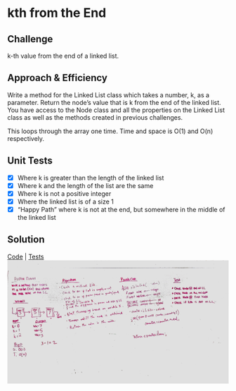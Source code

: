 # kth from the End

## Challenge
k-th value from the end of a linked list.

## Approach & Efficiency
Write a method for the Linked List class which takes a number, k, as a parameter. Return the node’s value that is k from 
the end of the linked list. You have access to the Node class and all the properties on the Linked List class as well as 
the methods created in previous challenges. 

This loops through the array one time. Time and space is O(1) and O(n) respectively.

## Unit Tests
- [x] Where k is greater than the length of the linked list
- [x] Where k and the length of the list are the same
- [x] Where k is not a positive integer
- [x] Where the linked list is of a size 1
- [x] “Happy Path” where k is not at the end, but somewhere in the middle of the linked list

## Solution
[Code](../src/main/java/kthFromTheEnd/LinkedList.java) | [Tests](../src/test/java/kthFromTheEnd/LinkedList.java)
![White Board to kth from the end problem](../assets/kthFromTheEnd.jpg)